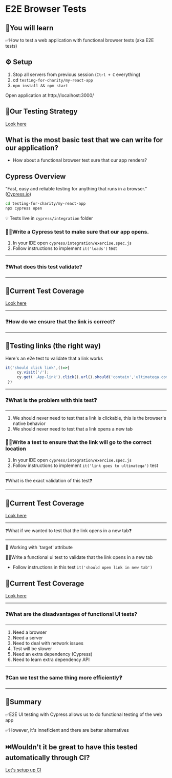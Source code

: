 # E2E Browser Tests

## 🧠You will learn

✅How to test a web application with functional browser tests (aka E2E tests)


## ⚙️ Setup

1. Stop all servers from previous session (`Ctrl + C` everything)
2. cd `testing-for-charity/my-react-app`
3. `npm install && npm start`

Open application at http://localhost:3000/

## 🧪Our Testing Strategy

[Look here](TEST-COVERAGE.md)

## What is the most basic test that we can write for our application?

* How about a functional browser test sure that our app renders?

## Cypress Overview

"Fast, easy and reliable testing for anything that runs in a browser."([Cypress.io](https://www.cypress.io/))

```bash
cd testing-for-charity/my-react-app
npx cypress open
```

💡 Tests live in `cypress/integration` folder

### 🏋️‍♀️Write a Cypress test to make sure that our app opens.

1. In your IDE open `cypress/integration/exercise.spec.js`
2. Follow instructions to implement `it('loads')` test
   
---

### ❓What does this test validate?

---

## 🧪Current Test Coverage

[Look here](TEST-COVERAGE.md)

---

### ❓How do we ensure that the link is correct?

---

## 🔗Testing links (the right way)

Here's an e2e test to validate that a link works

```js
it('should click link',()=>{
     cy.visit('/');
     cy.get('.App-link').click().url().should('contain','ultimateqa.com');
 })
```
---

### ❓What is the problem with this test❓

---

1. We should never need to test that a link is clickable, this is the browser's native behavior
2. We should never need to test that a link opens a new tab

### 🏋️‍♀️Write a test to ensure that the link will go to the correct location

1. In your IDE open `cypress/integration/exercise.spec.js`
2. Follow instructions to implement `it('link goes to ultimateqa')` test


---

❓What is the exact validation of this test❓

---

## 🧪Current Test Coverage

[Look here](TEST-COVERAGE.md)

---

❓What if we wanted to test that the link opens in a new tab❓

---

👀 Working with 'target' attribute

🏋️‍♀️Write a functional ui test to validate that the link opens in a new tab

* Follow instructions in this test `it('should open link in new tab')`

## 🧪Current Test Coverage

[Look here](TEST-COVERAGE.md)

---

### ❓What are the disadvantages of functional UI tests?

---

1. Need a browser
2. Need a server
3. Need to deal with network issues
4. Test will be slower
5. Need an extra dependency (Cypress)
6. Need to learn extra dependency API

---

### ❓Can we test the same thing more efficiently❓

---

## 📝Summary

✅E2E UI testing with Cypress allows us to do functional testing of the web app

✅However, it's inneficient and there are better alternatives

## ⏭️Wouldn't it be great to have this tested automatically through CI?

[Let's setup up CI](./CICD.md)